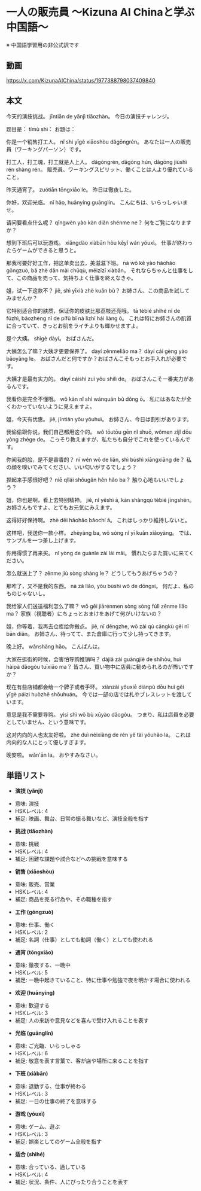 # 一人の販売員 〜Kizuna AI Chinaと学ぶ中国語〜
※ 中国語学習用の非公式訳です

## 動画
https://x.com/KizunaAIChina/status/1977388798037409840

## 本文

今天的演技挑战。
jīntiān de yǎnjì tiǎozhàn。
今日の演技チャレンジ。

题目是：
tímù shì：
お題は：

你是一个销售打工人。
nǐ shì yīgè xiāoshòu dǎgōngrén。
あなたは一人の販売員（ワーキングパーソン）です。

打工人，打工魂，打工就是人上人。
dǎgōngrén, dǎgōng hún, dǎgōng jiùshì rén shàng rén。
販売員、ワーキングスピリット、働くことは人より優れていること。

昨天通宵了。
zuótiān tōngxiāo le。
昨日は徹夜した。

你好，欢迎光临。
nǐ hǎo, huānyíng guānglín。
こんにちは、いらっしゃいませ。

请问要看点什么呢？
qǐngwèn yào kàn diǎn shénme ne？
何をご覧になりますか？

想到下班后可以玩游戏。
xiǎngdào xiàbān hòu kěyǐ wán yóuxì。
仕事が終わったらゲームができると思うと。

那我可要好好工作，把这单卖出去，美滋滋下班。
nà wǒ kě yào hǎohǎo gōngzuò, bǎ zhè dān mài chūqù, měizīzī xiàbān。
それならちゃんと仕事をして、この商品を売って、気持ちよく仕事を終えなきゃ。

姐，试一下这款不？
jiě, shì yīxià zhè kuǎn bù？
お姉さん、この商品を試してみませんか？

它特别适合你的肤质，保证你的皮肤比那荔枝还亮哦。
tā tèbié shìhé nǐ de fūzhì, bǎozhèng nǐ de pífū bǐ nà lìzhī hái liàng ō。
これは特にお姉さんの肌質に合っていて、きっとお肌をライチよりも輝かせますよ。

是个大姨。
shìgè dàyí。
おばさんだ。

大姨怎么了嘛？大姨才更要保养了。
dàyí zěnmeliǎo ma？ dàyí cái gèng yào bǎoyǎng le。
おばさんだと何ですか？おばさんこそもっとお手入れが必要です。

大姨才是最有实力的。
dàyí cáishì zuì yǒu shílì de。
おばさんこそ一番実力があるんです。

我看你是完全不懂哦。
wǒ kàn nǐ shì wánquán bù dǒng ō。
私にはあなたが全くわかっていないように見えますよ。

姐，今天有优惠。
jiě, jīntiān yǒu yōuhuì。
お姉さん、今日は割引があります。

我偷偷跟你说，我们自己都用这个的。
wǒ tōutōu gēn nǐ shuō, wǒmen zìjǐ dōu yòng zhège de。
こっそり教えますが、私たちも自分でこれを使っているんです。

你闻我的脸，是不是香香的？
nǐ wén wǒ de liǎn, shì bùshì xiāngxiāng de？
私の顔を嗅いでみてください、いい匂いがするでしょう？

捏起来手感很好吧？
niē qǐlái shǒugǎn hěn hǎo ba？
触り心地もいいでしょう？

姐，你也是啊，看上去特别精神。
jiě, nǐ yěshì ā, kàn shàngqù tèbié jīngshén。
お姉さんもですよ、とてもお元気にみえます。

这得好好保持啊。
zhè děi hǎohǎo bǎochí ā。
これはしっかり維持しないと。

这样吧，我送你一款小样。
zhèyàng ba, wǒ sòng nǐ yī kuǎn xiǎoyàng。
では、サンプルを一つ差し上げます。

你用得惯了再来买。
nǐ yòng de guànle zài lái mǎi。
慣れたらまた買いに来てください。

怎么就送上了？
zěnme jiù sòng shàng le？
どうしてもうあげちゃうの？

那咋了，又不是我的东西。
nà zǎ liǎo, yòu bùshì wǒ de dōngxi。
何だよ、私のものじゃないし。

我给家人们送送福利怎么了嘛？
wǒ gěi jiārénmen sòng sòng fúlì zěnme liǎo ma？
家族（視聴者）にちょっとおまけをあげて何がいけないの？

姐，你等着，我再去仓库给你搬点。
jiě, nǐ děngzhe, wǒ zài qù cāngkù gěi nǐ bān diǎn。
お姉さん、待ってて、また倉庫に行って少し持ってきます。

晚上好。
wǎnshàng hǎo。
こんばんは。

大家在逛街的时候，会害怕导购推销吗？
dàjiā zài guàngjiē de shíhòu, huì hàipà dǎogòu tuīxiāo ma？
皆さん、買い物中に店員に勧められるのが怖いですか？

现在有些店铺都会给一个牌子或者手环。
xiànzài yǒuxiē diànpù dōu huì gěi yīgè páizi huòzhě shǒuhuán。
今では一部の店では札やブレスレットを渡しています。

意思是我不需要导购。
yìsi shì wǒ bù xūyào dǎogòu。
つまり、私は店員を必要としていません、という意味です。

这对内向的人也太友好啦。
zhè duì nèixiàng de rén yě tài yǒuhǎo la。
これは内向的な人にとって優しすぎます。

晚安啦。
wǎn'ān la。
おやすみなさい。

## 単語リスト

* **演技 (yǎnjì)**
- 意味: 演技
- HSKレベル: 4
- 補足: 映画、舞台、日常の振る舞いなど、演技全般を指す

* **挑战 (tiǎozhàn)**
- 意味: 挑戦
- HSKレベル: 4
- 補足: 困難な課題や試合などへの挑戦を意味する

* **销售 (xiāoshòu)**
- 意味: 販売、営業
- HSKレベル: 4
- 補足: 商品を売る行為や、その職種を指す

* **工作 (gōngzuò)**
- 意味: 仕事、働く
- HSKレベル: 2
- 補足: 名詞（仕事）としても動詞（働く）としても使われる

* **通宵 (tōngxiāo)**
- 意味: 徹夜する、一晩中
- HSKレベル: 5
- 補足: 一晩中起きていること、特に仕事や勉強で夜を明かす場合に使われる

* **欢迎 (huānyíng)**
- 意味: 歓迎する
- HSKレベル: 3
- 補足: 人の来訪や意見などを喜んで受け入れることを表す

* **光临 (guānglín)**
- 意味: ご光臨、いらっしゃる
- HSKレベル: 6
- 補足: 敬意を表す言葉で、客が店や場所に来ることを指す

* **下班 (xiàbān)**
- 意味: 退勤する、仕事が終わる
- HSKレベル: 3
- 補足: 一日の仕事の終了を意味する

* **游戏 (yóuxì)**
- 意味: ゲーム、遊ぶ
- HSKレベル: 3
- 補足: 娯楽としてのゲーム全般を指す

* **适合 (shìhé)**
- 意味: 合っている、適している
- HSKレベル: 4
- 補足: 状況、条件、人にぴったり合うことを表す
